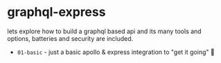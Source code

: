 graphql-express
===

lets explore how to build a graphql based api and its many tools and options, batteries and security are included.


- `01-basic` - just a basic apollo & express integration to "get it going" 🚀


